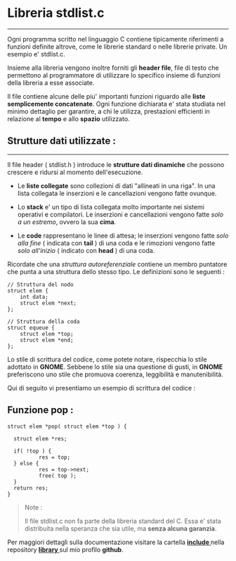 Libreria stdlist.c
===================

----------

Ogni programma scritto nel linguaggio C contiene tipicamente
riferimenti a funzioni definite altrove, come le librerie standard
o nelle librerie private. Un esempio e' stdlist.c.

Insieme alla libreria vengono inoltre forniti gli **header
file**, file di testo che permettono al programmatore di utilizzare
lo specifico insieme di funzioni della libreria a esse associate.

Il file contiene alcune delle piu' importanti funzioni riguardo
alle **liste semplicemente concatenate**. Ogni funzione dichiarata e'
stata studiata nel minimo dettaglio per garantire, a chi le utilizza,
prestazioni efficienti in relazione al **tempo** e allo **spazio** utilizzato.




Strutture dati utilizzate :
----------

----------

Il file header ( stdlist.h ) introduce le **strutture dati dinamiche** che
possono crescere e ridursi al momento dell'esecuzione.

- Le **liste collegate** sono collezioni di dati "allineati in una riga".
  In una lista collegata le inserzioni e le cancellazioni vengono fatte
  ovunque.

- Lo **stack** e' un tipo di lista collegata molto importante nei sistemi
  operativi e compilatori. Le inserzioni e cancellazioni vengono fatte
 _solo a un estremo_, ovvero la sua **cima**.

- Le **code** rappresentano le linee di attesa; le inserzioni vengono fatte
  _solo alla fine_ ( indicata con **tail** ) di una coda e le rimozioni
  vengono fatte _solo all'inizio_ ( indicato con **head** ) di una coda.

Ricordate che una _struttura autoreferenziale_ contiene un membro puntatore
che punta a una struttura dello stesso tipo. Le definizioni sono le seguenti :

```
// Struttura del nodo
struct elem {
    int data;
    struct elem *next;
};

// Struttura della coda
struct equeue {
    struct elem *top;
    struct elem *end;
};
```

Lo stile di scrittura del codice, come potete notare, rispecchia lo 
stile adottato in **GNOME**. Sebbene lo stile sia una questione di gusti, in 
**GNOME** preferiscono uno stile che promuova coerenza, leggibilità e 
manutenibilità. 

Qui di seguito vi presentiamo un esempio di scrittura del codice :

Funzione pop :
----------

```
struct elem *pop( struct elem *top ) {

  struct elem *res;

  if( !top ) {
          res = top;
  } else {
          res = top->next;
          free( top );
  }
  return res;
}
```

> Note :
> 
> Il file stdlist.c non fa parte della libreria standard del C. Essa
> e' stata distribuita nella speranza che sia utile,
> ma **senza alcuna garanzia**.




Per maggiori dettagli sulla documentazione visitare la cartella **[ include ]( https://github.com/GiandomenicoIameo/library/tree/main/usr/include )** nella
repository **[ library ]( https://github.com/GiandomenicoIameo/library )** sul mio profilo **github**.
